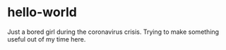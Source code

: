 # hello-world
Just a bored girl during the coronavirus crisis. 
Trying to make something useful out of my time here.
